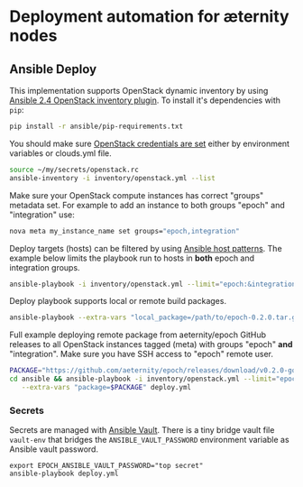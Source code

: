# Deployment automation for æternity nodes

## Ansible Deploy

This implementation supports OpenStack dynamic inventory by using [Ansible 2.4 OpenStack inventory plugin](https://docs.ansible.com/ansible/devel/plugins/inventory/openstack.html).
To install it's dependencies with `pip`:
```bash
pip install -r ansible/pip-requirements.txt
```

You should make sure [OpenStack credentials are set](https://docs.openstack.org/python-openstackclient/latest/configuration/index.html#environment-variables)
either by environment variables or clouds.yml file.

```bash
source ~/my/secrets/openstack.rc
ansible-inventory -i inventory/openstack.yml --list
```

Make sure your OpenStack compute instances has correct "groups" metadata set.
For example to add an instance to both groups "epoch" and "integration" use:
```bash
nova meta my_instance_name set groups="epoch,integration"
```

Deploy targets (hosts) can be filtered by using [Ansible host patterns](http://docs.ansible.com/ansible/latest/intro_patterns.html).
The example below limits the playbook run to hosts in **both** epoch and integration groups.
```bash
ansible-playbook -i inventory/openstack.yml --limit="epoch:&integration"
```

Deploy playbook supports local or remote build packages.
```bash
ansible-playbook --extra-vars "local_package=/path/to/epoch-0.2.0.tar.gz" deploy.yml
```

Full example deploying remote package from aeternity/epoch GitHub releases
to all OpenStack instances tagged (meta) with groups "epoch" **and** "integration".
Make sure you have SSH access to "epoch" remote user.

```bash
PACKAGE="https://github.com/aeternity/epoch/releases/download/v0.2.0-good-peers/ubuntu-epoch-0.2.0.tar.gz"
cd ansible && ansible-playbook -i inventory/openstack.yml --limit="epoch:&integration" \
   --extra-vars "package=$PACKAGE" deploy.yml
```

### Secrets

Secrets are managed with [Ansible Vault](docs.ansible.com/ansible/2.4/vault.html).
There is a tiny bridge vault file `vault-env` that bridges the `ANSIBLE_VAULT_PASSWORD` environment variable as Ansible vault password.

```
export EPOCH_ANSIBLE_VAULT_PASSWORD="top secret"
ansible-playbook deploy.yml
```

